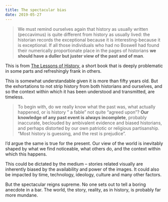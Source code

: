 ```yaml
---
title: The spectacular bias
date: 2019-05-27
---
```


<!--kg-card-begin: html--><blockquote><p><span style="color: var(--color-text);">We must remind ourselves again that history as usually written (peccavimus) is quite different from history as usually lived: the historian records the exceptional because it is interesting-because it is exceptional. If all those individuals who had no Boswell had found their numerically proportionate place in the pages of historians </span><strong style="color: var(--color-text);">we should have a duller but juster view of the past and of man</strong><span style="color: var(--color-text);">.</span></p></blockquote>
<p>This is from <a href="https://www.worldcat.org/title/lessons-of-history/oclc/336824">The Lessons of History</a>, a short book that is deeply problematic in some parts and refreshingly frank in others.</p>
<p>This is somewhat understandable given it is more than fifty years old. But the exhortations to not strip history from both historians and ourselves, and so the context within which it has been understood and transmitted, are timeless.</p>
<blockquote><p>To begin with, do we really know what the past was, what actually happened, or is history &#8221; a fable&#8221; not quite &#8220;agreed upon&#8221;? <strong>Our knowledge of any past event is always incomplete</strong>, probably inaccurate, beclouded by ambivalent evidence and biased historians, and perhaps distorted by our own patriotic or religious partisanship. &#8220;Most history is guessing, and the rest is prejudice”.</p></blockquote>
<p>I’d argue the same is true for the present. Our view of the world is inevitably shaped by what we find noticeable, what others do, and the context within which this happens.</p>
<p>This could be dictated by the medium &#8211; stories related visually are inherently biased by the availability and power of the images. It could also be impacted by time, technology, ideology, culture and many other factors.</p>
<p>But the spectacular reigns supreme. No one sets out to tell a boring anecdote in a bar. The world, the story, reality, as in history, is probably far more mundane.</p>
<!--kg-card-end: html-->